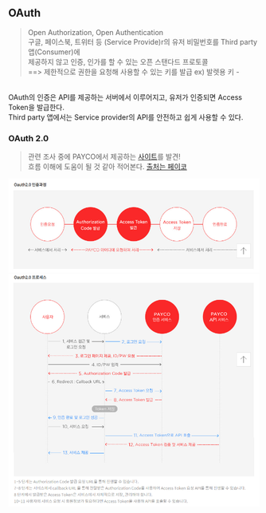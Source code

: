 ## OAuth
> Open Authorization, Open Authentication <br/>
> 구글, 페이스북, 트위터 등 (Service Provide)r의 유저 비밀번호를 Third party 앱(Consumer)에<br/>
제공하지 않고 인증, 인가를 할 수 있는 오픈 스탠다드 프로토콜<br/>
==> 제한적으로 권한을 요청해 사용할 수 있는 키를 발급 ex) 발렛용 키 - 

<br/>
OAuth의 인증은 API를 제공하는 서버에서 이루어지고, 유저가 인증되면 Access Token을 발급한다.<br/>
Third party 앱에서는 Service provider의 API를 안전하고 쉽게 사용할 수 있다.<br/>


### OAuth 2.0

>관련 조사 중에 PAYCO에서 제공하는 [사이트](https://developers.payco.com/guide/development/start)를 발견!<br/>
흐름 이해에 도움이 될 것 같아 적어본다. [출처는 페이코](https://developers.payco.com/guide/development/start)

![OAuth2.0인증과정](https://github.com/WonjeongPark/HolaHola/blob/master/OAuth/OAuth2.0%EC%9D%B8%EC%A6%9D%EA%B3%BC%EC%A0%95.png?raw=true)
![OAuth2.0프로세스](https://github.com/WonjeongPark/HolaHola/blob/master/OAuth/OAuth2.0%ED%94%84%EB%A1%9C%EC%84%B8%EC%8A%A4.png?raw=true)
